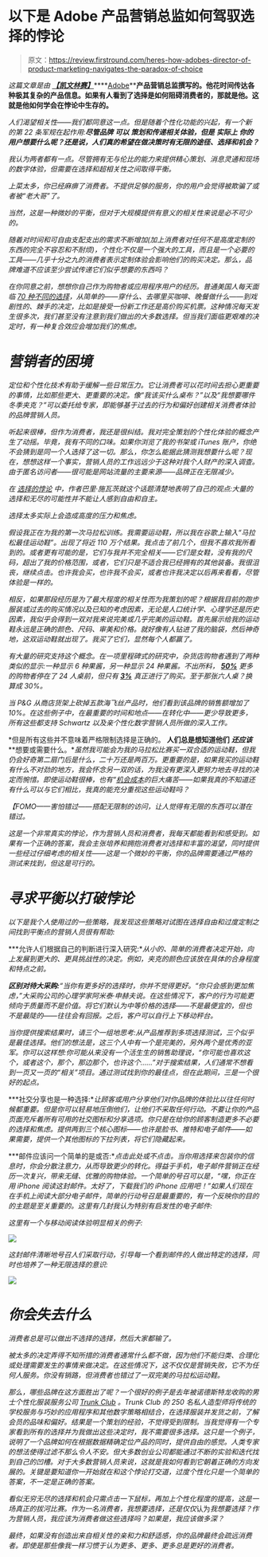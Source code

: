 # 以下是 Adobe 产品营销总监如何驾驭选择的悖论

> 原文：<https://review.firstround.com/heres-how-adobes-director-of-product-marketing-navigates-the-paradox-of-choice>

*这篇文章是由* ***[【凯文林赛】](https://www.linkedin.com/in/kevinlindsay "null")*******[Adobe](http://www.adobe.com "null")****产品营销总监撰写的。他花时间传达各种极其复杂的产品信息。如果有人看到了选择是如何阻碍消费者的，那就是他。这就是他如何学会在悖论中生存的。**

*人们渴望相关性——我们都同意这一点。但是随着个性化功能的兴起，有一个新的第 22 条军规在起作用:**尽管品牌** ***可以*** **策划和传递相关体验，但是** ***实际上*** **你的用户想要什么呢？还是说，人们真的希望在做决策时有无限的途径、选择和机会？***

*我认为两者都有一点。尽管拥有无与伦比的能力来提供精心策划、消息灵通和现场的数字体验，但需要在选择和超相关性之间取得平衡。*

*上菜太多，你已经麻痹了消费者。不提供足够的服务，你的用户会觉得被欺骗了或者被“老大哥”了。*

*当然，这是一种微妙的平衡，但对于大规模提供有意义的相关性来说是必不可少的。*

*随着对时间和可自由支配支出的需求不断增加(加上消费者对任何不是高度定制的东西的完全不容忍和不耐烦)，个性化不仅是一个强大的工具，而且是一个必要的工具——几乎十分之九的消费者表示定制体验会影响他们的购买决定。那么，品牌难道不应该至少尝试传递它们似乎想要的东西吗？*

*在你同意之前，想想你自己作为购物者或应用程序用户的经历。普通美国人每天面临 [70 种不同的选择](http://www.businessinsider.com/too-many-choices-are-bad-for-business-2012-12?op=1 "null")，从简单的——穿什么、去哪里买咖啡、晚餐做什么——到戏剧性的、棘手的决定，比如是接受一份新工作还是高价购买机票。这种情况每天发生很多次，我们甚至没有注意到我们做出的大多数选择。但当我们面临更艰难的决定时，有一种复合效应会增加我们的焦虑。*

# *营销者的困境*

*定位和个性化技术有助于缓解一些日常压力。它让消费者可以花时间去担心更重要的事情，比如那些更大、更重要的决定。像“我该买什么桌布？”以及“我想要哪件冬季夹克？”可以委托给专家，即能够基于过去的行为和偏好创建相关消费者体验的品牌营销人员。*

*听起来很棒，但作为消费者，我还是很纠结。我对完全策划的个性化体验的概念产生了动摇。毕竟，我有不同的口味。如果你浏览了我的书架或 iTunes 账户，你绝不会猜到是同一个人选择了这一切。那么，你怎么能据此猜测我想要什么呢？现在，想想这样一个事实，营销人员的工作远远少于这种对我个人财产的深入调查。由于匿名访问者——很可能是网站流量的主要来源——品牌正在无限减少。*

**在* *[选择的悖论](http://www.amazon.com/The-Paradox-Choice-More-Less/dp/149151423X "null")* 中，作者巴里·施瓦茨就这个话题清楚地表明了自己的观点:大量的选择和无尽的可能性并不能让人感到自由和自主。*

*选择太多实际上会造成高度的压力和焦虑。*

*假设我正在为我的第一次马拉松训练。我需要运动鞋，所以我在谷歌上输入“马拉松最佳运动鞋”。出现了将近 110 万个结果。我点击了前几个，但我不喜欢我所看到的。或者更有可能的是，它们与我并不完全相关——它们是女鞋，没有我的尺码，超出了我的价格范围，或者，它们只是不适合我已经拥有的其他装备。我很沮丧，继续点击。也许我会买，也许我不会买，或者也许我决定以后再来看看，尽管体验是一样的。*

*相反，如果那段经历是为了最大程度的相关性而为我策划的呢？根据我目前的跑步服装或过去的购买情况以及已知的考虑因素，无论是人口统计学、心理学还是历史因素，我似乎会得到一双对我来说完美或几乎完美的运动鞋。首先展示给我的运动鞋永远是正确的颜色、尺码、审美和价格。就好像有人钻进了我的脑袋，然后神奇地，这双运动鞋就出现了。我买了它们，显然每个人都赢了。*

*有大量的研究支持这个概念。在一项里程碑式的研究中，杂货店购物者遇到了两种类似的显示:一种显示 6 种果酱，另一种显示 24 种果酱。不出所料， **[50%](http://www.businessinsider.com/too-many-choices-are-bad-for-business-2012-12?op=1 "null")** 更多的购物者停在了 24 人桌前，但只有 **[3%](https://blog.kissmetrics.com/too-many-choices/ "null")** 真正进行了购买。至于那张六人桌？换算成 30%。*

*当 P&G 从商店货架上砍掉五款海飞丝产品时，他们看到该品牌的销售额增加了 10%。在这些例子中，在最重要的时间和地点——在转化中——更少导致更多，所有这些都支持 Schwartz 以及亲个性化数字营销人员所做的深入工作。*

*但是所有这些并不意味着严格限制选择是正确的。 **人们总是想知道他们** ***还应该*** **想要或需要什么。**虽然我可能会为我的马拉松比赛买一双合适的运动鞋，但我仍会好奇第二扇门后是什么，二十万还是两百万。更重要的是，如果我买的运动鞋有什么不对劲的地方，我会怀念另一双的话，为我没有更深入更努力地去寻找的决定而惋惜。即使运动鞋很棒，也有“[机会成本](http://www.ted.com/talks/barry_schwartz_on_the_paradox_of_choice/transcript?language=en "null")的巨大痛苦——如果我真的不知道还有什么可以与它们相比，我真的能充分重视这些运动鞋吗？*

*【FOMO——害怕错过——搭配无限制的访问，让人觉得有无限的东西可以潜在错过。*

*这是一个非常真实的悖论，作为营销人员和消费者，我每天都能看到和感受到。如果有一个正确的答案，我会主张培养和拥抱消费者对选择和丰富的渴望，同时提供一些经过仔细考虑的相关性——这是一个微妙的平衡，你的品牌需要通过严格的测试来找到，但这是可行的。*

# *寻求平衡以打破悖论*

*以下是我个人使用过的一些策略，我发现这些策略对试图在选择自由和过度定制之间找到平衡点的营销人员很有帮助:*

***允许人们根据自己的判断进行深入研究:**从小的、简单的消费者决定开始，向上发展到更大的、更具挑战性的决定。例如，夹克的颜色应该放在具体的合身程度和特点之前。*

***区别对待大采购:**“当你有更多好的选择时，你并不觉得更好。“你只会感到更加焦虑，”大采购公司的心理学家阿米泰·申赫夫说。在这些情况下，客户的行为可能更倾向于质量而不是价值。将它们默认为中等价格的选择——不是最便宜的，但也不是最陡的——往往会有回报。之后，客户可以自行上下移动秤台。*

*当你提供搜索结果时，请三个一组地思考:从产品推荐到多项选择测试，三个似乎是最佳选择。他们的想法是，这三个人中有一个是完美的，另外两个是优秀的亚军。你可以这样想:你可能从来没有一个活生生的销售助理说，“你可能也喜欢这个，或者这个，那个，那边那个，也许这个……”对于搜索结果，人们通常不想看到一页又一页的“相关”项目。通过测试找到你的最佳点，但在此期间，三是一个很好的起点。*

***社交分享也是一种选择:**让顾客或用户分享他们对你品牌的体验比以往任何时候都重要。但是你可以轻易地压倒他们，让他们不采取任何行动。不要让你的产品页面充斥着所有可用的社交图标和分享选项。你只是在给你的顾客制造更多不必要的选择和焦虑。提供两到三个核心图标——也许是脸书、推特和电子邮件——如果需要，提供一个其他图标的下拉列表，将它们隐藏起来。*

***邮件应该问一个简单的是或否:**点击此处或不点击。当你用选择来包装你的信息时，你会分散注意力，从而导致更少的转化。得益于手机，电子邮件营销正在经历一次复兴，带来无缝、优雅的购物体验。一个简单的号召可以是，“嘿，你正在用 iPhone 阅读这封邮件。太好了，下载我们的 iPhone 应用吧！”如果人们现在在手机上阅读大部分电子邮件，简单的行动号召是最重要的，有一个反映你的目的的主题是至关重要的。这里有几封我认为特别有启发性的电子邮件:*

*这里有一个与移动阅读体验明显相关的例子:*

*![](img/de593d6667a228a524d1bdcc8ee68314.png)*

*这封邮件清晰地号召人们采取行动，引导每一个看到邮件的人做出特定的选择，同时也培养了一种无限选择的意识:*

*![](img/54caac3393860836405fd37ca1501a0e.png)*

# *你会失去什么*

*消费者总是可以做出不选择的选择，然后大家都输了。*

*被太多的决定弄得不知所措的消费者通常什么都不做，因为他们不能归类、合理化或处理需要发生的事情来做决定。在这些情况下，这不仅仅是营销失败，它不为任何人服务。你没有销路，但消费者也错过了一双完美的马拉松运动鞋。*

*那么，哪些品牌在这方面胜出了呢？一个很好的例子是去年被诺德斯特龙收购的男士个性化服装服务公司 [Trunk Club](https://www.trunkclub.com/ "null") 。Trunk Club 的 250 名私人造型师将传统的学校服务与巧妙的应用程序和其他数字策略相结合，在选择服装并发货之前，了解会员的品味和偏好。结果是一个策划的经验，不觉得受到限制。当我觉得有一个专家看到所有的选择并为我做出这些决定时，我不需要很多选择。这只是一个例子，说明了一个品牌如何在根据数据精确定位产品的同时，提供自由的感觉。人类专家的想法使得过滤不那么令人不安。但大多数创业公司都能通过不断的实验和迭代找到自己的凹槽。对于大多数营销人员来说，这就是我如何看到它朝着正确的方向发展的。关键是要知道你一开始就在和这个悖论打交道，过度个性化只是一个简单的答案，不一定是正确的答案。*

*看似无穷无尽的选择和机会只需点击一下鼠标，再加上个性化程度的提高，这是一场真正的拔河比赛。作为一名消费者，我想要选择，还是仅仅*认为*我想要选择？作为营销人员，我应该为消费者做这些选择吗？如果是，我应该做多深？*

*最终，如果没有创造出来自相关性的亲和力和舒适感，你的品牌最终会疏远消费者。即使是那些像我一样习惯于认为更多、更多、更多总是更好的消费者。*